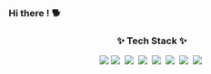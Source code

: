 ### Hi there ! 🐕
<!--
**ssshyn/ssshyn** is a ✨ _special_ ✨ repository because its `README.md` (this file) appears on your GitHub profile.

Here are some ideas to get you started:

- 🔭 I’m currently working on ...
- 🌱 I’m currently learning ...
- 👯 I’m looking to collaborate on ...
- 🤔 I’m looking for help with ...
- 💬 Ask me about ...
- 📫 How to reach me: ...
- 😄 Pronouns: ...
- ⚡ Fun fact: ...
-->
<h3 align="center">✨ Tech Stack ✨</h3>
<div align="center">
  <img src="https://img.shields.io/badge/java-007396.svg?style=for-the-badge&logoColor=white"> 
  <img src="https://img.shields.io/badge/springboot-6DB33F.svg?style=for-the-badge&logo=springboot&logoColor=white" />&nbsp
  <img src="https://img.shields.io/badge/mysql-4479A1.svg?style=for-the-badge&logo=mysql&logoColor=white" />&nbsp
  <img src="https://img.shields.io/badge/postgresql-4169E1.svg?style=for-the-badge&logo=postgresql&logoColor=white" />&nbsp
  <img src="https://img.shields.io/badge/docker-2496ED.svg?style=for-the-badge&logo=docker&logoColor=white" />&nbsp
  <img src="https://img.shields.io/badge/amazonec2-FF9900.svg?style=for-the-badge&logo=docker&logoColor=white" />&nbsp
  <img src="https://img.shields.io/badge/githubactions-2088FF.svg?style=for-the-badge&logo=githubactions&logoColor=white" />&nbsp
  <img src="https://img.shields.io/badge/postman-FF6C37.svg?style=for-the-badge&logo=postman&logoColor=white" />&nbsp
</div>

